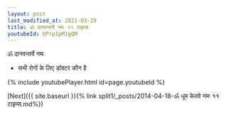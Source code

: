 ```yaml
---
layout: post
last_modified_at: 2021-03-29
title: ॐ दानवन्तर्ये नमः ११ टाइम्स
youtubeId: OPrpIpM1gQM
---
```

 
 
 ॐ दानवन्तर्ये नमः  
 
 -  सभी रोगों के लिए डॉक्टर कौन है 
 
  
 
  
 
 
 
 
 
 


{% include youtubePlayer.html id=page.youtubeId %}
 
[Next]({{ site.baseurl }}{% link  split1/_posts/2014-04-18-ॐ धूम केतवे नमः ११ टाइम्स.md%})
 

